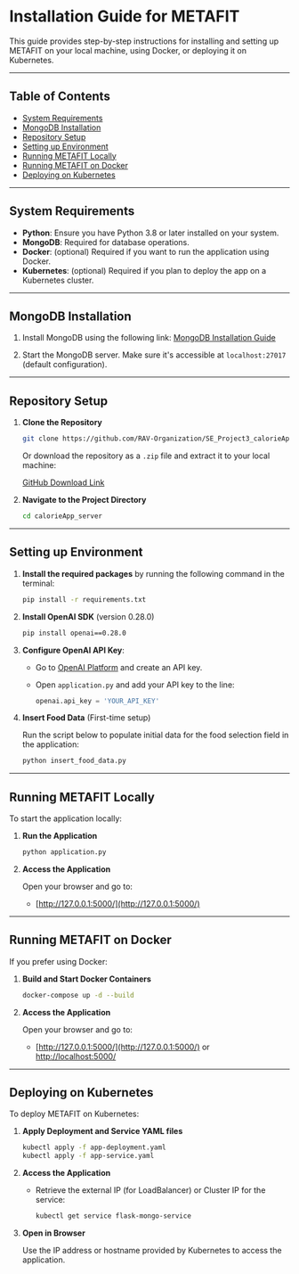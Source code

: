 
# Installation Guide for METAFIT

This guide provides step-by-step instructions for installing and setting up METAFIT on your local machine, using Docker, or deploying it on Kubernetes.

---

## Table of Contents
- [System Requirements](#system-requirements)
- [MongoDB Installation](#mongodb-installation)
- [Repository Setup](#repository-setup)
- [Setting up Environment](#setting-up-environment)
- [Running METAFIT Locally](#running-metafit-locally)
- [Running METAFIT on Docker](#running-metafit-on-docker)
- [Deploying on Kubernetes](#deploying-on-kubernetes)

---

## System Requirements

- **Python**: Ensure you have Python 3.8 or later installed on your system.
- **MongoDB**: Required for database operations.
- **Docker**: (optional) Required if you want to run the application using Docker.
- **Kubernetes**: (optional) Required if you plan to deploy the app on a Kubernetes cluster.

---

## MongoDB Installation

1. Install MongoDB using the following link: [MongoDB Installation Guide](https://docs.mongodb.com/manual/tutorial/install-mongodb-on-windows)

2. Start the MongoDB server. Make sure it's accessible at `localhost:27017` (default configuration).

---

## Repository Setup

1. **Clone the Repository**

   ```bash
   git clone https://github.com/RAV-Organization/SE_Project3_calorieApp_server.git
   ```

   Or download the repository as a `.zip` file and extract it to your local machine:
   
   [GitHub Download Link](https://github.com/RAV-Organization/SE_Project3_calorieApp_server/archive/refs/heads/meta_2.0_final.zip)

2. **Navigate to the Project Directory**

   ```bash
   cd calorieApp_server
   ```

---

## Setting up Environment

1. **Install the required packages** by running the following command in the terminal:

   ```bash
   pip install -r requirements.txt
   ```

2. **Install OpenAI SDK** (version 0.28.0)

   ```bash
   pip install openai==0.28.0
   ```

3. **Configure OpenAI API Key**:

   - Go to [OpenAI Platform](https://platform.openai.com/) and create an API key.
   - Open `application.py` and add your API key to the line:

     ```python
     openai.api_key = 'YOUR_API_KEY'
     ```

4. **Insert Food Data** (First-time setup)

   Run the script below to populate initial data for the food selection field in the application:

   ```bash
   python insert_food_data.py
   ```

---

## Running METAFIT Locally

To start the application locally:

1. **Run the Application**

   ```bash
   python application.py
   ```

2. **Access the Application**

   Open your browser and go to:

   - [http://127.0.0.1:5000/](http://127.0.0.1:5000/)

---

## Running METAFIT on Docker

If you prefer using Docker:

1. **Build and Start Docker Containers**

   ```bash
   docker-compose up -d --build
   ```

2. **Access the Application**

   Open your browser and go to:

   - [http://127.0.0.1:5000/](http://127.0.0.1:5000/) or [http://localhost:5000/](http://localhost:5000/)

---

## Deploying on Kubernetes

To deploy METAFIT on Kubernetes:

1. **Apply Deployment and Service YAML files**

   ```bash
   kubectl apply -f app-deployment.yaml
   kubectl apply -f app-service.yaml
   ```

2. **Access the Application**

   - Retrieve the external IP (for LoadBalancer) or Cluster IP for the service:

     ```bash
     kubectl get service flask-mongo-service
     ```

3. **Open in Browser**

   Use the IP address or hostname provided by Kubernetes to access the application.
